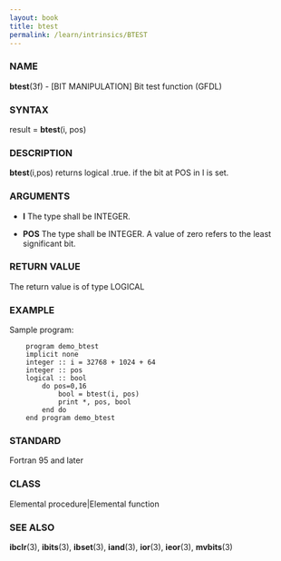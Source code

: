 ```yaml
---
layout: book
title: btest
permalink: /learn/intrinsics/BTEST
---
```

### NAME

**btest**(3f) - \[BIT MANIPULATION\] Bit test function
(GFDL)

### SYNTAX

result = **btest**(i, pos)

### DESCRIPTION

**btest**(i,pos) returns logical .true. if the bit at POS in I is set.

### ARGUMENTS

  - **I**
    The type shall be INTEGER.

  - **POS**
    The type shall be INTEGER. A value of zero refers to the least
    significant bit.

### RETURN VALUE

The return value is of type LOGICAL

### EXAMPLE

Sample program:

```
    program demo_btest
    implicit none
    integer :: i = 32768 + 1024 + 64
    integer :: pos
    logical :: bool
        do pos=0,16
            bool = btest(i, pos)
            print *, pos, bool
        end do
    end program demo_btest
```

### STANDARD

Fortran 95 and later

### CLASS

Elemental procedure\|Elemental function

### SEE ALSO

**ibclr**(3), **ibits**(3), **ibset**(3), **iand**(3), **ior**(3),
**ieor**(3), **mvbits**(3)
